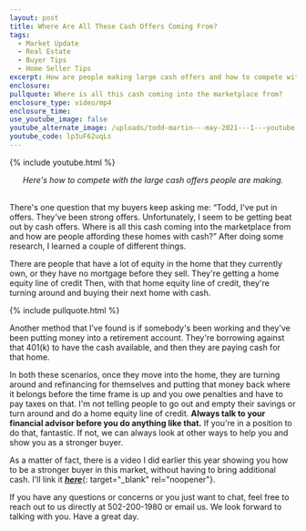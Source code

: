 ```yaml
---
layout: post
title: Where Are All These Cash Offers Coming From?
tags:
  - Market Update
  - Real Estate
  - Buyer Tips
  - Home Seller Tips
excerpt: How are people making large cash offers and how to compete with them.
enclosure:
pullquote: Where is all this cash coming into the marketplace from?
enclosure_type: video/mp4
enclosure_time:
use_youtube_image: false
youtube_alternate_image: /uploads/todd-martin---may-2021---1---youtube.jpeg
youtube_code: lp3uF62uqLs
---
```

{% include youtube.html %}

<center><em>Here's how to compete with the large cash offers people are making.</em></center>

<center>&nbsp;</center>

There's one question that my buyers keep asking me: “Todd, I've put in offers. They've been strong offers. Unfortunately, I seem to be getting beat out by cash offers. Where is all this cash coming into the marketplace from and how are people affording these homes with cash?” After doing some research, I learned a couple of different things.

There are people that have a lot of equity in the home that they currently own, or they have no mortgage before they sell. They're getting a home equity line of credit Then, with that home equity line of credit, they're turning around and buying their next home with cash.

{% include pullquote.html %}

Another method that I’ve found is if somebody's been working and they've been putting money into a retirement account. They're borrowing against that 401(k) to have the cash available, and then they are paying cash for that home.

In both these scenarios, once they move into the home, they are turning around and refinancing for themselves and putting that money back where it belongs before the time frame is up and you owe penalties and have to pay taxes on that. I'm not telling people to go out and empty their savings or turn around and do a home equity line of credit. **Always talk to your financial advisor before you do anything like that.** If you're in a position to do that, fantastic. If not, we can always look at other ways to help you and show you as a stronger buyer.

As a matter of fact, there is a video I did earlier this year showing you how to be a stronger buyer in this market, without having to bring additional cash. I'll link it [***here***](https://youtu.be/hZlYyovHI9M){: target="_blank" rel="noopener"}.&nbsp;

If you have any questions or concerns or you just want to chat, feel free to reach out to us directly at 502-200-1980 or email us. We look forward to talking with you. Have a great day.

&nbsp;
